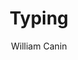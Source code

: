 ---
title: "Typing"
github: https://github.com/williamcanin/typing-jekyll-template
demo: http://williamcanin.github.io/typing-jekyll-template/
author: William Canin
ssg:
  - Jekyll
cms:
  - No Cms
---
